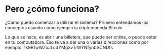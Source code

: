 # Pero ¿cómo funciona?

¿Cómo puedo comenzar a utilizar el sistema? Primero entendamos los conceptos usando como ejemplo la criptomoneda Bitcoin.

Lo que se hace, es abrir una billetera, que puede ser online, o puede estar en tu computadora. Eso te va a dar una o varias direcciones como por ejemplo: 1k9B1wWZoJLcdYMg3vTrWYNfynbSCNDfs



